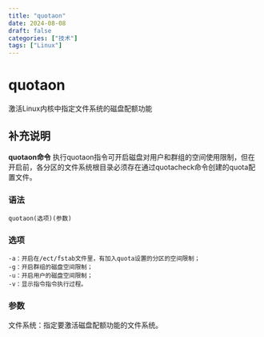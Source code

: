 ```yaml
---
title: "quotaon"
date: 2024-08-08
draft: false
categories: ["技术"]
tags: ["Linux"]
---
```

quotaon
===

激活Linux内核中指定文件系统的磁盘配额功能

## 补充说明

**quotaon命令** 执行quotaon指令可开启磁盘对用户和群组的空间使用限制，但在开启前，各分区的文件系统根目录必须存在通过quotacheck命令创建的quota配置文件。

###  语法

```shell
quotaon(选项)(参数)
```

###  选项

```shell
-a：开启在/ect/fstab文件里，有加入quota设置的分区的空间限制；
-g：开启群组的磁盘空间限制；
-u：开启用户的磁盘空间限制；
-v：显示指令指令执行过程。
```

###  参数

文件系统：指定要激活磁盘配额功能的文件系统。



